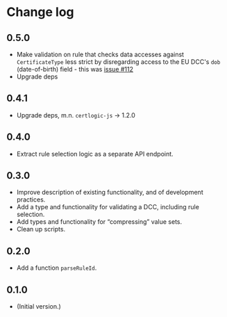 # Change log

## 0.5.0

* Make validation on rule that checks data accesses against `CertificateType` less strict by disregarding access to the EU DCC's `dob` (date-of-birth) field - this was [issue #112](https://github.com/ehn-dcc-development/eu-dcc-business-rules/issues/112)
* Upgrade deps


## 0.4.1

* Upgrade deps, m.n. `certlogic-js` &rarr; 1.2.0


## 0.4.0

* Extract rule selection logic as a separate API endpoint.


## 0.3.0

* Improve description of existing functionality, and of development practices.
* Add a type and functionality for validating a DCC, including rule selection.
* Add types and functionality for “compressing” value sets.
* Clean up scripts.


## 0.2.0

* Add a function `parseRuleId`.


## 0.1.0

* (Initial version.)

